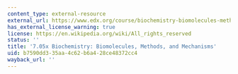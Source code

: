 ```yaml
---
content_type: external-resource
external_url: https://www.edx.org/course/biochemistry-biomolecules-methods-and-mechanisms?utm_source=mitopenlearning-mit-open-learning&utm_medium=affiliate_partner
has_external_license_warning: true
license: https://en.wikipedia.org/wiki/All_rights_reserved
status: ''
title: '7.05x Biochemistry: Biomolecules, Methods, and Mechanisms'
uid: b7590dd3-35aa-4c62-b6a4-28ce48372cc4
wayback_url: ''
---
```

